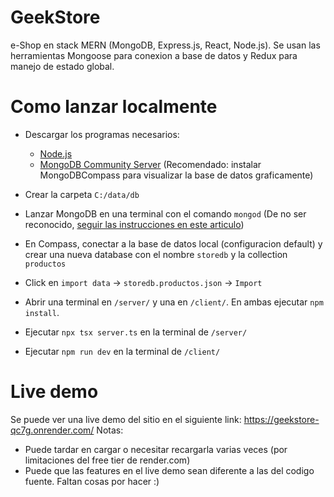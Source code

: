 # GeekStore
e-Shop en stack MERN (MongoDB, Express.js, React, Node.js). Se usan las herramientas Mongoose para conexion a base de datos y Redux para manejo de estado global.

# Como lanzar localmente
  * Descargar los programas necesarios:
    - [Node.js](https://nodejs.org/en)
    - [MongoDB Community Server](https://www.mongodb.com/try/download/community) (Recomendado: instalar MongoDBCompass para visualizar la base de datos graficamente)

  * Crear la carpeta `C:/data/db`
  * Lanzar MongoDB en una terminal con el comando `mongod` (De no ser reconocido, [seguir las instrucciones en este articulo](https://medium.com/@therkverma/set-mongodb-in-the-windows-path-environment-9d4c81477b32))
  * En Compass, conectar a la base de datos local (configuracion default) y crear una nueva database con el nombre `storedb` y la collection `productos`
  * Click en `import data` -> `storedb.productos.json` -> `Import`
  * Abrir una terminal en `/server/` y una en `/client/`. En ambas ejecutar `npm install`.
  * Ejecutar `npx tsx server.ts` en la terminal de `/server/`
  * Ejecutar `npm run dev` en la terminal de `/client/`

# Live demo
Se puede ver una live demo del sitio en el siguiente link: https://geekstore-qc7g.onrender.com/
Notas:
* Puede tardar en cargar o necesitar recargarla varias veces (por limitaciones del free tier de render.com)
* Puede que las features en el live demo sean diferente a las del codigo fuente. Faltan cosas por hacer :)
